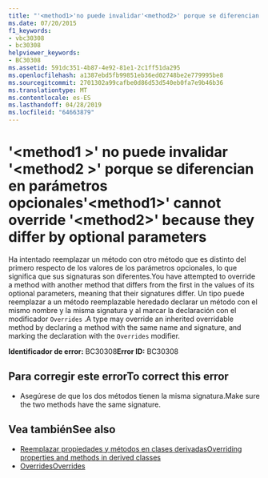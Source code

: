 ```yaml
---
title: "'<method1>'no puede invalidar'<method2>' porque se diferencian en parámetros opcionales"
ms.date: 07/20/2015
f1_keywords:
- vbc30308
- bc30308
helpviewer_keywords:
- BC30308
ms.assetid: 591dc351-4b87-4e92-81e1-2c1ff51da295
ms.openlocfilehash: a1387ebd5fb99851eb36ed02748be2e779995be8
ms.sourcegitcommit: 2701302a99cafbe0d86d53d540eb0fa7e9b46b36
ms.translationtype: MT
ms.contentlocale: es-ES
ms.lasthandoff: 04/28/2019
ms.locfileid: "64663879"
---
```

# <a name="method1-cannot-override-method2-because-they-differ-by-optional-parameters"></a><span data-ttu-id="667e3-102">'\<method1 >' no puede invalidar '\<method2 >' porque se diferencian en parámetros opcionales</span><span class="sxs-lookup"><span data-stu-id="667e3-102">'\<method1>' cannot override '\<method2>' because they differ by optional parameters</span></span>
<span data-ttu-id="667e3-103">Ha intentado reemplazar un método con otro método que es distinto del primero respecto de los valores de los parámetros opcionales, lo que significa que sus signaturas son diferentes.</span><span class="sxs-lookup"><span data-stu-id="667e3-103">You have attempted to override a method with another method that differs from the first in the values of its optional parameters, meaning that their signatures differ.</span></span> <span data-ttu-id="667e3-104">Un tipo puede reemplazar a un método reemplazable heredado declarar un método con el mismo nombre y la misma signatura y al marcar la declaración con el modificador `Overrides` .</span><span class="sxs-lookup"><span data-stu-id="667e3-104">A type may override an inherited overridable method by declaring a method with the same name and signature, and marking the declaration with the `Overrides` modifier.</span></span>  
  
 <span data-ttu-id="667e3-105">**Identificador de error:** BC30308</span><span class="sxs-lookup"><span data-stu-id="667e3-105">**Error ID:** BC30308</span></span>  
  
## <a name="to-correct-this-error"></a><span data-ttu-id="667e3-106">Para corregir este error</span><span class="sxs-lookup"><span data-stu-id="667e3-106">To correct this error</span></span>  
  
- <span data-ttu-id="667e3-107">Asegúrese de que los dos métodos tienen la misma signatura.</span><span class="sxs-lookup"><span data-stu-id="667e3-107">Make sure the two methods have the same signature.</span></span>  
  
## <a name="see-also"></a><span data-ttu-id="667e3-108">Vea también</span><span class="sxs-lookup"><span data-stu-id="667e3-108">See also</span></span>

- [<span data-ttu-id="667e3-109">Reemplazar propiedades y métodos en clases derivadas</span><span class="sxs-lookup"><span data-stu-id="667e3-109">Overriding properties and methods in derived classes</span></span>](~/docs/visual-basic/programming-guide/language-features/objects-and-classes/inheritance-basics.md#overriding-properties-and-methods-in-derived-classes)
- [<span data-ttu-id="667e3-110">Overrides</span><span class="sxs-lookup"><span data-stu-id="667e3-110">Overrides</span></span>](../../visual-basic/language-reference/modifiers/overrides.md)
